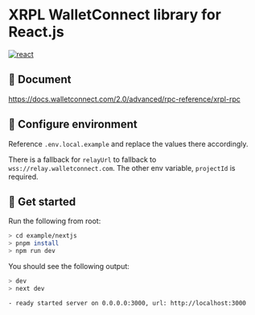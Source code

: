 # XRPL WalletConnect library for React.js

[![react](https://badge.fury.io/js/@xrpl-walletconnect%2Freact.svg)](https://badge.fury.io/js/@xrpl-walletconnect%2Freact)

## 📄 Document 

https://docs.walletconnect.com/2.0/advanced/rpc-reference/xrpl-rpc

## 🌳 Configure environment 

Reference `.env.local.example` and replace the values there accordingly.

There is a fallback for `relayUrl` to fallback to `wss://relay.walletconnect.com`. The other env variable, `projectId` is required.

## 🚀 Get started 

Run the following from root:

```bash
> cd example/nextjs
> pnpm install
> npm run dev
```

You should see the following output:

```bash
> dev
> next dev

- ready started server on 0.0.0.0:3000, url: http://localhost:3000
```
